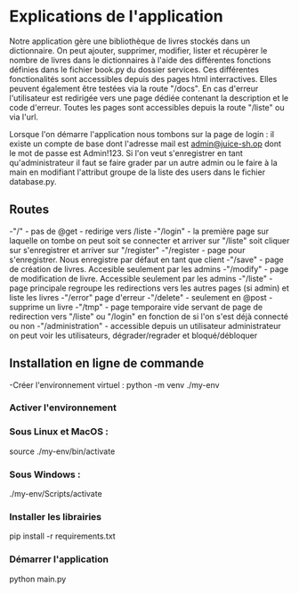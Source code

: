# Explications de l'application

Notre application gère une bibliothèque de livres stockés dans un dictionnaire. On peut ajouter, supprimer, modifier, lister et récupèrer le nombre de livres dans le dictionnaires à l'aide des différentes fonctions définies dans le fichier book.py du dossier services. Ces différentes fonctionalités sont accessibles depuis des pages html interractives. Elles peuvent également être testées via la route "/docs". En cas d'erreur l'utilisateur est redirigée vers une page dédiée contenant la description et le code d'erreur. Toutes les pages sont accessibles depuis la route "/liste" ou via l'url.

Lorsque l'on démarre l'application nous tombons sur la page de login : il existe un compte de base dont l'adresse mail est admin@juice-sh.op dont le mot de passe est Admin!123.
Si l'on veut s'enregistrer en tant qu'administrateur il faut se faire grader par un autre admin ou le faire à la main en modifiant l'attribut groupe de la liste des users dans le fichier database.py.

## Routes

-"/" - pas de @get - redirige vers /liste
-"/login" - la première page sur laquelle on tombe on peut soit se connecter et arriver sur "/liste" soit cliquer sur s'enregistrer et arriver sur "/register"
-"/register - page pour s'enregistrer. Nous enregistre par défaut en tant que client
-"/save" - page de création de livres. Accesible seulement par les admins
-"/modify" - page de modification de livre. Accessible seulement par les admins
-"/liste" - page principale regroupe les redirections vers les autres pages (si admin) et liste les livres
-"/error" page d'erreur
-"/delete" - seulement en @post - supprime un livre
-"/tmp" - page temporaire vide servant de page de redirection vers "/liste" ou "/login" en fonction de si l'on s'est déjà connecté ou non
-"/administration" - accessible depuis un utilisateur administrateur on peut voir les utilisateurs, dégrader/regrader et bloqué/débloquer

## Installation en ligne de commande

-Créer l'environnement virtuel : python -m venv ./my-env

### Activer l'environnement

### Sous Linux et MacOS :

source ./my-env/bin/activate

### Sous Windows :

./my-env/Scripts/activate

### Installer les librairies

pip install -r requirements.txt

### Démarrer l'application

python main.py
